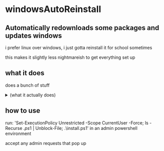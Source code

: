 # windowsAutoReinstall
## Automatically redownloads some packages and updates windows


i prefer linux over windows, i just gotta reinstall it for school sometimes

this makes it slightly less nightmareish to get everything set up

## what it does
does a bunch of stuff
<details>
  <summary>(what it actually does)</summary>
    - installs chocolatey <br>
    - updates windows (and drivers / firmware if supported) <br>
    - installs some cli utilities (curl, git, sudo, winfetch) <br>
    - installs python 3.6.7 and pandas, pillow, numpy, matplotlib and pygame <br> 
    - installs some general programs (spotify, obs, libreoffice, audacity, etc) <br>
</details>

## how to use
run:
'Set-ExecutionPolicy Unrestricted -Scope CurrentUser -Force; ls -Recurse *.ps*1 | Unblock-File; .\install.ps1' 
in an admin powershell environment

accept any admin requests that pop up
